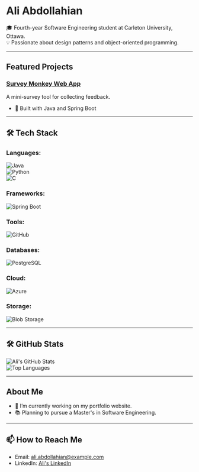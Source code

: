 # Ali Abdollahian

🎓 Fourth-year Software Engineering student at Carleton University, Ottawa.                                                                                                                                                                                                                                           
💡 Passionate about design patterns and object-oriented programming.

---

##  Featured Projects

### [Survey Monkey Web App](https://github.com/JackieSL1/mini-survey-monkey.git)
A mini-survey tool for collecting feedback.  
- 🔧 Built with Java and Spring Boot  


---

## 🛠️ Tech Stack

### **Languages**:  
![Java](https://img.shields.io/badge/Java-ED8B00?style=flat-square&logo=java&logoColor=white)  
![Python](https://img.shields.io/badge/Python-3670A0?style=flat-square&logo=python&logoColor=ffdd54)  
![C](https://img.shields.io/badge/C-A8B9CC?style=flat-square&logo=c&logoColor=white)

### **Frameworks**:  
![Spring Boot](https://img.shields.io/badge/Spring_Boot-6DB33F?style=flat-square&logo=spring&logoColor=white)

### **Tools**:  
![GitHub](https://img.shields.io/badge/GitHub-181717?style=flat-square&logo=github&logoColor=white)  

### **Databases**:  
![PostgreSQL](https://img.shields.io/badge/PostgreSQL-4169E1?style=flat-square&logo=postgresql&logoColor=white)  

### **Cloud**:  
![Azure](https://img.shields.io/badge/Azure-0089D6?style=flat-square&logo=microsoft-azure&logoColor=white)

### **Storage**:  
![Blob Storage](https://img.shields.io/badge/Azure_Storage-0089D6?style=flat-square&logo=microsoft-azure&logoColor=white)

---

## 🛠️ GitHub Stats

![Ali's GitHub Stats](https://github-readme-stats.vercel.app/api?username=AliAbdollahian&show_icons=true&theme=radical)  
![Top Languages](https://github-readme-stats.vercel.app/api/top-langs/?username=AliAbdollahian&layout=compact&theme=radical)  

---

##  About Me

- 🔭 I’m currently working on my portfolio website.
- 📚 Planning to pursue a Master's in Software Engineering.

---

## 📫 How to Reach Me

- Email: [ali.abdollahian@example.com](aliabdollahian@cmail.carleton.ca)
- LinkedIn: [Ali's LinkedIn](https://www.linkedin.com/in/ali-abdollahian/)


<!--
**AliAbdollahian/AliAbdollahian** is a ✨ _special_ ✨ repository because its `README.md` (this file) appears on your GitHub profile.

Here are some ideas to get you started:

- 🔭 I’m currently working on ...
- 🌱 I’m currently learning ...
- 👯 I’m looking to collaborate on ...
- 🤔 I’m looking for help with ...
- 💬 Ask me about ...
- 📫 How to reach me: ...
- 😄 Pronouns: ...
- ⚡ Fun fact: ...
-->
